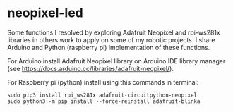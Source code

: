 # neopixel-led
Some functions I resolved by exploring Adafruit Neopixel and rpi-ws281x libraries in others work to apply on some of my robotic projects. I share Arduino and Python (raspberry pi) implementation of these functions. 

For Arduino install Adafruit Neopixel library on Arduino IDE library manager (see https://docs.arduino.cc/libraries/adafruit-neopixel/).

For Raspberry pi (python) install using this commands in terminal:

    sudo pip3 install rpi_ws281x adafruit-circuitpython-neopixel
    sudo python3 -m pip install --force-reinstall adafruit-blinka

